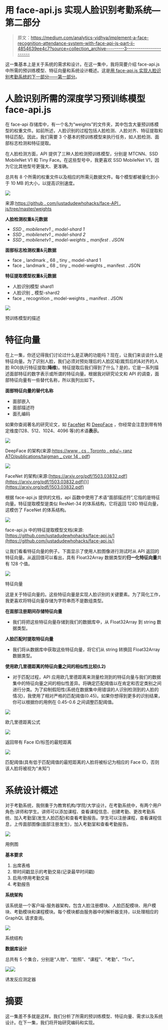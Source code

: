 # 用 face-api.js 实现人脸识别考勤系统—第二部分

> 原文：<https://medium.com/analytics-vidhya/implement-a-face-recognition-attendance-system-with-face-api-js-part-ii-4854639ee4c7?source=collection_archive---------3----------------------->

这一集基本上是关于系统的需求和设计。在这一集中，我将简要介绍 face-api.js 中所需的预训练模型、特征向量和系统设计概述。这是[用 face-api.js 实现人脸识别考勤系统的下一部分——第一部分](/@cheahwen1997/implement-a-face-recognition-attendance-system-with-face-api-js-part-i-2d16f32cfe47)。

# 人脸识别所需的深度学习预训练模型 face-api.js

在 face-api 存储库中，有一个名为“weights”的文件夹，其中包含大量预训练模型的权重文件。如前所述，人脸识别的过程包括人脸检测、人脸对齐、特征提取和特征匹配。因此，我们需要 3 个基本的预训练模型来执行任务，如人脸检测、面部标志检测和特征提取。

在人脸检测方面，API 提供了三种人脸检测预训练模型，分别是 MTCNN、SSD MobileNet V1 和 Tiny Face。在这些型号中，我更喜欢 SSD MobileNet V1，因为它比其他型号更强大、更准确。

总共有 8 个所需的权重文件以及相应的所需元数据文件。每个模型都被量化到小于 10 MB 的大小，以提高识别速度。

![](img/974f6227a245c5f349f33509157f29c3.png)

来源:[https://github . com/justadudewhohacks/face-API . js/tree/master/weights](https://github.com/justadudewhohacks/face-api.js/tree/master/weights)

**人脸检测权重&元数据**

*   *SSD _ mobilenetv1 _ model-shard 1*
*   *SSD _ mobilenetv1 _ model-shard 2*
*   *SSD _ mobilenetv1 _ model-weights _ manifest . JSON*

**面部标志检测权重&元数据**

*   face _ landmark _ 68 _ tiny _ model-shard 1
*   face _ landmark _ 68 _ tiny _ model-weights _ manifest . JSON

**特征提取模型权重&元数据**

*   人脸识别模型 shard1
*   人脸识别 _ 模型-shard2
*   face _ recognition _ model-weights _ manifest . JSON

![](img/ca167a731328abbdadb55aca1c269332.png)

预训练模型的描述

# 特征向量

在上一集，你还记得我们讨论过什么是正确的功能吗？现在，让我们来谈谈什么是特征向量。为了识别人脸，我们必须对预处理后的人脸区域(裁剪后的&对齐的人脸 ROI)执行特征提取(**降维**)。特征提取后我们得到了什么？是的，它是一系列描述面部特征的数字表示或所谓的特征向量。根据我对研究论文和 API 的调查，面部特征向量有一些替代名称，所以我列出如下。

**面部特征向量的替代名称**

*   面部嵌入
*   面部描述符
*   面孔编码

如果你查阅著名的研究论文，如 [FaceNet](https://arxiv.org/pdf/1503.03832.pdf) 和 [DeepFace](https://www.cs.toronto.edu/~ranzato/publications/taigman_cvpr14.pdf) ，你经常会注意到带有特定维度(128、512、1024、4096 等)的术语**表示**。

![](img/ae6b27fd3b61db682884415f6586d87a.png)

DeepFace 的架构(来源:[https://www . cs . Toronto . edu/~ ranz ATO/publications/taigman _ cvpr 14 . pdf](https://www.cs.toronto.edu/~ranzato/publications/taigman_cvpr14.pdf))

![](img/36c1b49af0e9205c1ab481f45fcfb3fa.png)

FaceNet 的架构(来源:[https://arxiv.org/pdf/1503.03832.pdf](https://arxiv.org/pdf/1503.03832.pdf)[)](https://arxiv.org/pdf/1503.03832.pdf)

根据 face-api.js 提供的文档，api 函数中使用了术语“面部描述符”,它指的是特征向量。特征提取模型是类似 ResNet-34 的体系结构，它将返回 128D 特征向量，这模仿了 FaceNet 的体系结构。

![](img/253565b49528b45d4f5d47c28bf1630e.png)

face-api.js 中的特征提取模型文档(来源:[https://github.com/justadudewhohacks/face-api.js/](https://github.com/justadudewhohacks/face-api.js/)

让我们看看特征向量的例子。下面显示了使用人脸图像进行测试时从 API 返回的特征向量。从返回值可以看出，具有 Float32Array 数据类型的**归一化特征向量**共有 128 个值。

![](img/0f63a5757892b3755401e16521e1bf8f.png)

特征向量

这是关于特征向量的。这些特征向量是实现人脸识别的关键要素。为了简化工作，我更喜欢将特征向量存储为字符串而不是数组类型。

**在面部注册期间存储特征向量**

*   我们将把这些特征向量存储到我们的数据库中，从 Float32Array 到 string 数据类型。

**人脸匹配时提取特征向量**

*   我们将从数据库中获取这些特征向量，将它们从 string 转换回 Float32Array 数据类型。

**使用欧几里德距离的特征向量之间的相似性比较(L2)**

*   对于匹配过程，API 应用欧几里德距离来测量检测到的特征向量与我们的数据集中的特征向量之间的相似性差异。将确定匹配阈值以在肯定和否定类别之间进行分类。为了抑制假阳性(系统在数据集中用错误的人识别检测到的人脸的情况)，我使用了相对严格的匹配阈值(0.45)。如果你想得到更多的识别结果，你可以根据你的用例在 0.45-0.6 之间调整匹配阈值。

![](img/a54bc4dea62e159b95f5ca4ec9b9e782.png)

欧几里德距离公式

![](img/e1edaab562f8cdc275db7a6b06c6e933.png)

返回带有 Face ID/标签的最短距离

![](img/761dd43f34d53b26a24b8cc2f2c33188.png)

匹配阈值(具有低于匹配阈值的最短距离的人脸将被标记为相应的 Face ID，否则该人脸将被视为“未知”)

# 系统设计概述

对于考勤系统，我侧重于为教育机构/学院/大学设计。在考勤系统中，有两个用户角色:讲师和学生。讲师可以添加课程、查看课程信息、创建考勤、更改考勤系统、加入考勤室(发生人脸匹配)和查看考勤报告。学生可以注册课程，查看课程信息，上传面部图像(面部注册发生)，加入考勤室和查看考勤报告。

![](img/5885ef0060cb83d3dbc2346f18bcd34f.png)

用例图

**基本要求**

1.  出席表格
2.  带时间戳显示的考勤交易(记录最早时间戳)
3.  启用/停用考勤交易
4.  考勤报告

**系统架构**

该系统是一个客户端-服务器架构，包含人脸注册模块、人脸匹配模块、用户模块、考勤模块和课程模块。每个模块都由服务器中的解析器支持，以处理相应的 GraphQL 请求查询。

![](img/fe25b551e33a222a67db8a6db395d306.png)

系统结构

**数据库设计**

总共有 5 个集合，分别是“人物”、“脸照”、“课程”、“考勤”、“Trx”。

![](img/3b9297feb0a79d2e80603f11243a7477.png)![](img/a85795b66f95b6314bb52a088e7593d5.png)

诱发反应测定器

# 摘要

这一集差不多就是这样。我们分析了所需的预训练模型、特征向量、需求以及系统设计。在下一集，我们将开始研究编码和实现。